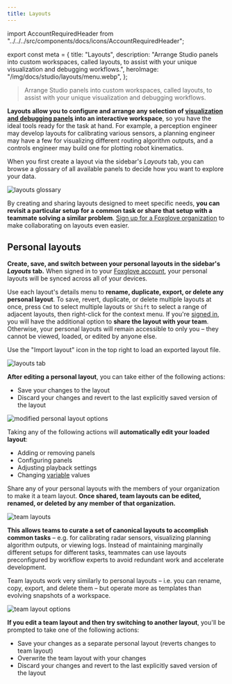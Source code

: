 ```yaml
---
title: Layouts
---
```



import AccountRequiredHeader from "../../../src/components/docs/icons/AccountRequiredHeader";

export const meta = {
  title: "Layouts",
  description:
    "Arrange Studio panels into custom workspaces, called layouts, to assist with your unique visualization and debugging workflows.",
  heroImage: "/img/docs/studio/layouts/menu.webp",
};

> Arrange Studio panels into custom workspaces, called layouts, to assist with your unique visualization and debugging workflows.

**Layouts allow you to configure and arrange any selection of [visualization and debugging panels](/docs/studio/panels/introduction) into an interactive workspace**, so you have the ideal tools ready for the task at hand. For example, a perception engineer may develop layouts for calibrating various sensors, a planning engineer may have a few for visualizing different routing algorithm outputs, and a controls engineer may build one for plotting robot kinematics.

When you first create a layout via the sidebar's _Layouts_ tab, you can browse a glossary of all available panels to decide how you want to explore your data.

![layouts glossary](/img/docs/studio/layouts/glossary.webp)

By creating and sharing layouts designed to meet specific needs, **you can revisit a particular setup for a common task or share that setup with a teammate solving a similar problem**. [Sign up for a Foxglove organization](/docs/studio/signing-in) to make collaborating on layouts even easier.

## Personal layouts

**Create, save, and switch between your personal layouts in the sidebar's _Layouts_ tab.** When signed in to your [Foxglove account](/docs/studio/signing-in), your personal layouts will be synced across all of your devices.

Use each layout's details menu to **rename, duplicate, export, or delete any personal layout**. To save, revert, duplicate, or delete multiple layouts at once, press `Cmd` to select multiple layouts or `Shift` to select a range of adjacent layouts, then right-click for the context menu. If you're [signed in](/docs/studio/signing-in), you will have the additional option to **share the layout with your team**. Otherwise, your personal layouts will remain accessible to only you – they cannot be viewed, loaded, or edited by anyone else.

Use the "Import layout" icon in the top right to load an exported layout file.

![layouts tab](/img/docs/studio/layouts/tab.webp)

**After editing a personal layout**, you can take either of the following actions:

- Save your changes to the layout
- Discard your changes and revert to the last explicitly saved version of the layout

![modified personal layout options](/img/docs/studio/layouts/modified-personal.webp)

Taking any of the following actions will **automatically edit your loaded layout**:

- Adding or removing panels
- Configuring panels
- Adjusting playback settings
- Changing [variable](/docs/studio/app-concepts/variables) values

<AccountRequiredHeader headerId="team-layouts" headerText="Team layouts" />

Share any of your personal layouts with the members of your organization to make it a team layout. **Once shared, team layouts can be edited, renamed, or deleted by any member of that organization.**

![team layouts](/img/docs/studio/layouts/team.webp)

**This allows teams to curate a set of canonical layouts to accomplish common tasks** – e.g. for calibrating radar sensors, visualizing planning algorithm outputs, or viewing logs. Instead of maintaining marginally different setups for different tasks, teammates can use layouts preconfigured by workflow experts to avoid redundant work and accelerate development.

Team layouts work very similarly to personal layouts – i.e. you can rename, copy, export, and delete them – but operate more as templates than evolving snapshots of a workspace.

![team layout options](/img/docs/studio/layouts/team-options.webp)

**If you edit a team layout and then try switching to another layout**, you'll be prompted to take one of the following actions:

- Save your changes as a separate personal layout (reverts changes to team layout)
- Overwrite the team layout with your changes
- Discard your changes and revert to the last explicitly saved version of the layout
